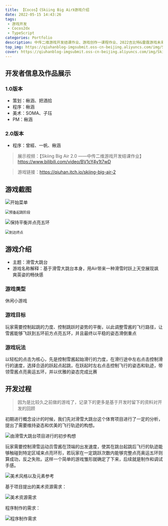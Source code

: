 ```yaml
---
title: 【Cocos】《Skiing Big Air》游戏介绍
date: 2022-05-15 14:43:26
tags:
 - 游戏开发
 - Cocos2dx
 - TypeScript
categories: Portfolio
description: 中传二维游戏开发结课作业、游戏创作一课程作业、2022吉比特&雷霆游戏未来游戏制作大赛参赛作品，以冬奥会为题材的休闲小游戏
top_img: https://qiuhanblog-imgsubmit.oss-cn-beijing.aliyuncs.com/img/Start.jpg
cover: https://qiuhanblog-imgsubmit.oss-cn-beijing.aliyuncs.com/img/Skiing1.png
---
```


## 开发者信息及作品展示

### 1.0版本

- 策划：楸涵、把酒拾 
- 程序：楸涵 
- 美术：SOMA、子珏
- PM：楸涵

### 2.0版本

- 程序：曾經、一帆、楸涵

> 展示视频：【Skiing Big Air 2.0 ——中传二维游戏开发结课作业】 https://www.bilibili.com/video/BV1cY4y1t7wD

> 游戏链接：https://qiuhan.itch.io/skiing-big-air-2



## 游戏截图

![开始菜单](http://qiuhanblog-imgsubmit.oss-cn-beijing.aliyuncs.com/img/image-20230902145827205.png)

<img src="http://qiuhanblog-imgsubmit.oss-cn-beijing.aliyuncs.com/img/image-20230902145859787.png" alt="预备起跳阶段" style="zoom:80%;" />

![保持平衡并点亮五环](http://qiuhanblog-imgsubmit.oss-cn-beijing.aliyuncs.com/img/image-20230902150138021.png)

<img src="http://qiuhanblog-imgsubmit.oss-cn-beijing.aliyuncs.com/img/image-20230902145947915.png" alt="到达终点" style="zoom:80%;" />



## 游戏介绍

- 主题：滑雪大跳台
- 游戏名称解释：基于滑雪大跳台本身，用Air带来一种滑雪时跃上天空展现飒爽英姿的畅快感

### 游戏类型

休闲小游戏

### 游戏目标

玩家需要控制起跳的力度、控制跳跃时姿势的平衡，以此调整雪酱的飞行路径，让雪酱能够飞跃到五环前方点亮五环，并且最终以平稳的姿态滑倒重点

### 游戏玩法

以轻松的点击为核心，先是控制雪酱起始滑行的力度，在滑行途中左右点击控制滑行的速度，选择合适的跃起点起跳，在跃起时左右点击控制飞行的姿态和轨迹，带领雪酱点亮奥运五环，并以优雅的姿态完成比赛



## 开发过程

>  因为是比较久之前做的游戏了，记录下的更多是基于开发时留下的资料对开发的回顾

初期进行概念设计的时候，我们先对滑雪大跳台这个体育项目进行了一定的分析，提出了需要维持姿态和优美的飞行轨迹的构想。

![由滑雪大跳台项目进行的初步构想](http://qiuhanblog-imgsubmit.oss-cn-beijing.aliyuncs.com/img/image-20230902151709377.png)

玩家需要控制滑雪运动员雪酱在顶端的出发速度，使其在跳台起跳后飞行的轨迹能够触碰到特定区域来点亮环形，若玩家在一定跳跃次数内能够完整点亮奥运五环则算成功，反之失败。这样一个简单的游戏雏形就确定了下来，后续就是制作和调试手感。

![美术风格以及元素参考](http://qiuhanblog-imgsubmit.oss-cn-beijing.aliyuncs.com/img/image-20230902152005907.png)

基于项目提出的美术资源需求：

![美术资源需求](http://qiuhanblog-imgsubmit.oss-cn-beijing.aliyuncs.com/img/image-20230902152051794.png)

程序制作的需求：

![程序制作需求](http://qiuhanblog-imgsubmit.oss-cn-beijing.aliyuncs.com/img/image-20230902152111261.png)









